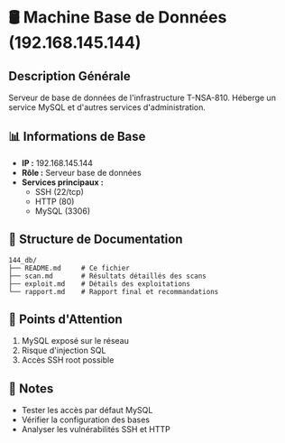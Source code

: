 # 🛢️ Machine Base de Données (192.168.145.144)

## Description Générale
Serveur de base de données de l'infrastructure T-NSA-810. Héberge un service MySQL et d'autres services d'administration.

## 📊 Informations de Base
- **IP :** 192.168.145.144
- **Rôle :** Serveur base de données
- **Services principaux :**
  - SSH (22/tcp)
  - HTTP (80)
  - MySQL (3306)

## 📁 Structure de Documentation
```
144_db/
├── README.md     # Ce fichier
├── scan.md       # Résultats détaillés des scans
├── exploit.md    # Détails des exploitations
└── rapport.md    # Rapport final et recommandations
```

## 🎯 Points d'Attention
1. MySQL exposé sur le réseau
2. Risque d'injection SQL
3. Accès SSH root possible

## 📝 Notes
- Tester les accès par défaut MySQL
- Vérifier la configuration des bases
- Analyser les vulnérabilités SSH et HTTP 